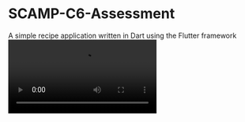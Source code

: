 # SCAMP-C6-Assessment
A simple recipe application written in Dart using the Flutter framework 
![Recipe app video](https://user-images.githubusercontent.com/63761764/174425071-0d0e3d7d-63ec-4c31-a529-79a0c84e9b11.mp4)
